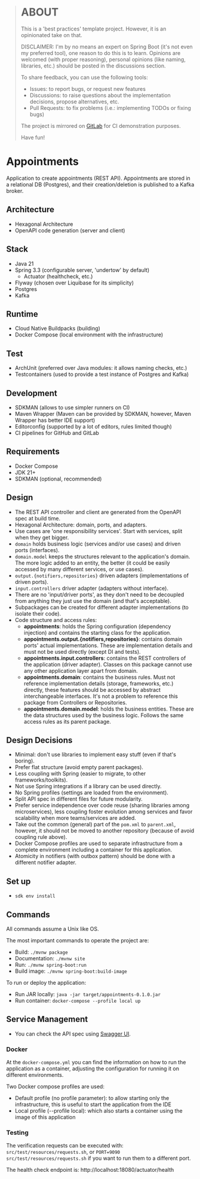 
> # ABOUT
> This is a 'best practices' template project. However, it is an opinionated take on that.
>
> DISCLAIMER: I'm by no means an expert on Spring Boot (it's not even my preferred tool), one reason
> to do this is to learn. Opinions are welcomed (with proper reasoning), personal opinions (like
> naming, libraries, etc.) should be posted in the discussions section.
>
> To share feedback, you can use the following tools:
> * Issues: to report bugs, or request new features
> * Discussions: to raise questions about the implementation decisions, propose alternatives, etc.
> * Pull Requests: to fix problems (i.e.: implementing TODOs or fixing bugs)
>
> The project is mirrored on [GitLab](https://gitlab.com/jaguililla/hexagonal_spring) for CI
> demonstration purposes.
>
> Have fun!

# Appointments
Application to create appointments (REST API). Appointments are stored in a relational DB
(Postgres), and their creation/deletion is published to a Kafka broker.

## Architecture
* Hexagonal Architecture
* OpenAPI code generation (server and client)

## Stack
* Java 21
* Spring 3.3 (configurable server, 'undertow' by default)
  * Actuator (healthcheck, etc.)
* Flyway (chosen over Liquibase for its simplicity)
* Postgres
* Kafka

## Runtime
* Cloud Native Buildpacks (building)
* Docker Compose (local environment with the infrastructure)

## Test
* ArchUnit (preferred over Java modules: it allows naming checks, etc.)
* Testcontainers (used to provide a test instance of Postgres and Kafka)

## Development
* SDKMAN (allows to use simpler runners on CI)
* Maven Wrapper (Maven can be provided by SDKMAN, however, Maven Wrapper has better IDE support)
* Editorconfig (supported by a lot of editors, rules limited though)
* CI pipelines for GitHub and GitLab

## Requirements
* Docker Compose
* JDK 21+
* SDKMAN (optional, recommended)

## Design
* The REST API controller and client are generated from the OpenAPI spec at build time.
* Hexagonal Architecture: domain, ports, and adapters.
* Use cases are 'one responsibility services'. Start with services, split when they get bigger.
* `domain` holds business logic (services and/or use cases) and driven ports (interfaces).
* `domain.model` keeps the structures relevant to the application's domain. The more logic added to
  an entity, the better (it could be easily accessed by many different services, or use cases).
* `output.{notifiers,repositories}` driven adapters (implementations of driven ports).
* `input.controllers` driver adapter (adapters without interface).
* There are no 'input/driver ports', as they don't need to be decoupled from anything they just use
  the domain (and that's acceptable).
* Subpackages can be created for different adapter implementations (to isolate their code).
* Code structure and access rules:
  - **appointments**: holds the Spring configuration (dependency injection) and contains the
    starting class for the application.
  - **appointments.output.{notifiers,repositories}**: contains domain ports' actual implementations.
    These are implementation details and must not be used directly (except DI and tests).
  - **appointments.input.controllers**: contains the REST controllers of the application (driver
    adapter). Classes on this package cannot use any other application layer apart from domain.
  - **appointments.domain**: contains the business rules. Must not reference implementation details
    (storage, frameworks, etc.) directly, these features should be accessed by abstract
    interchangeable interfaces. It's not a problem to reference this package from Controllers or
    Repositories.
  - **appointments.domain.model**: holds the business entities. These are the data structures used
    by the business logic. Follows the same access rules as its parent package.

## Design Decisions
* Minimal: don't use libraries to implement easy stuff (even if that's boring).
* Prefer flat structure (avoid empty parent packages).
* Less coupling with Spring (easier to migrate, to other frameworks/toolkits).
* Not use Spring integrations if a library can be used directly.
* No Spring profiles (settings are loaded from the environment).
* Split API spec in different files for future modularity.
* Prefer service independence over code reuse (sharing libraries among microservices), less
  coupling foster evolution among services and favor scalability when more teams/services are added.
* Take out the common (general) part of the `pom.xml` to `parent.xml`, however, it should not be
  moved to another repository (because of avoid coupling rule above).
* Docker Compose profiles are used to separate infrastructure from a complete environment including
  a container for this application.
* Atomicity in notifiers (with outbox pattern) should be done with a different notifier adapter.

## Set up
* `sdk env install`

## Commands
All commands assume a Unix like OS.

The most important commands to operate the project are:

* Build: `./mvnw package`
* Documentation: `./mvnw site`
* Run: `./mvnw spring-boot:run`
* Build image: `./mvnw spring-boot:build-image`

To run or deploy the application:

* Run JAR locally: `java -jar target/appointments-0.1.0.jar`
* Run container: `docker-compose --profile local up`

## Service Management
* You can check the API spec using [Swagger UI](http://localhost:8080/swagger-ui/index.html).

### Docker
At the `docker-compose.yml` you can find the information on how to run the application as a
container, adjusting the configuration for running it on different environments.

Two Docker compose profiles are used:
- Default profile (no profile parameter): to allow starting only the infrastructure, this is useful
  to start the application from the IDE
- Local profile (--profile local): which also starts a container using the image of this application

### Testing
The verification requests can be executed with: `src/test/resources/requests.sh`, or
`PORT=9090 src/test/resources/requests.sh` if you want to run them to a different port.

The health check endpoint is: http://localhost:18080/actuator/health
